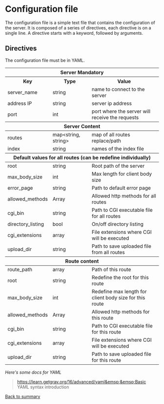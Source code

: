 # Configuration file

The configuration file is a simple text file that contains the configuration of the server. It is composed of a series of directives, each directive is on a single line. A directive starts with a keyword, followed by arguments.

## Directives

The configuration file must be in YAML.

<table>
<thead>
  <tr>
    <th colspan="3" style="text-align: center;"><span style="font-weight:bold;">Server Mandatory</span></th>
  </tr>
</thead>
<tbody>
  <tr>
    <th style="text-align: center;">Key</th>
    <th style="text-align: center;">Type</th>
    <th style="text-align: center;">Value</th>
  </tr>
  <tr>
    <td>server_name</td>
    <td>string</td>
    <td>name to connect to the server</td>
  </tr>
  <tr>
    <td>address IP</td>
    <td>string</td>
    <td>server ip address</td>
  </tr>
  <tr>
    <td>port</td>
    <td>int</td>
    <td>port where the server will receive the requests</td>
  </tr>
</tbody>
<thead>
  <tr>
    <th colspan="3" style="text-align: center;"><span style="font-weight:bold;">Server Content</span></th>
  </tr>
</thead>
<tbody>
  <tr>
    <td>routes</td>
    <td>map&#60;string, string&#62;</td>
    <td>map of all routes replace/path</td>
  </tr>
  <tr>
    <td>index</td>
    <td>string</td>
    <td>names of the index file</td>
  </tr>
</tbody>
<thead>
  <tr>
    <th colspan="3" style="text-align: center;"><span style="font-weight:bold;">Default values for all routes (can be redefine individually)</span></th>
  </tr>
</thead>
<tbody>
  <tr>
    <td>root</td>
    <td>string</td>
    <td>Root path of the server</td>
  </tr>
  <tr>
    <td>max_body_size</td>
    <td>int</td>
    <td>Max length for client body size</td>
  </tr>
  <tr>
    <td>error_page</td>
    <td>string</td>
    <td>Path to default error page</td>
  </tr>
  <tr>
    <td>allowed_methods</td>
    <td>Array</td>
    <td>Allowed http methods for all routes</td>
  </tr>
  <tr>
    <td>cgi_bin</td>
    <td>string</td>
    <td>Path to CGI executable file for all routes</td>
  </tr>
  <tr>
    <td>directory_listing</td>
    <td>bool</td>
    <td>On/off directory listing</td>
  </tr>
  <tr>
    <td>cgi_extensions</td>
    <td>array</td>
    <td>File extensions where CGI will be executed</td>
  </tr>
  <tr>
    <td>upload_dir</td>
    <td>string</td>
    <td>Path to save uploaded file from all routes</td>
  </tr>
</tbody>
<thead>
  <tr>
    <th colspan="3" style="text-align: center;"><span style="font-weight:bold;">Route content</span></th>
  </tr>
</thead>
<tbody>
  <tr>
    <td>route_path</td>
    <td>array</td>
    <td>Path of this route</td>
  </tr>
  <tr>
    <td>root</td>
    <td>string</td>
    <td>Redefine the root for this route</td>
  </tr>
  <tr>
    <td>max_body_size</td>
    <td>int</td>
    <td>Redefine max length for client body size for this route</td>
  </tr>
  <tr>
    <td>allowed_methods</td>
    <td>Array</td>
    <td>Allowed http methods for this route</td>
  </tr>
  <tr>
    <td>cgi_bin</td>
    <td>string</td>
    <td>Path to CGI executable file for this route</td>
  </tr>
  <tr>
    <td>cgi_extensions</td>
    <td>array</td>
    <td>File extensions where CGI will be executed</td>
  </tr>
  <tr>
    <td>upload_dir</td>
    <td>string</td>
    <td>Path to save uploaded file for this route</td>
  </tr>
</tbody>
</table>



*Here's some docs for YAML*
>https://learn.getgrav.org/16/advanced/yaml&emsp;&emsp;Basic YAML syntax introduction

[Back to summary](../SUMMARY.md)
